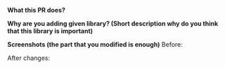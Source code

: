 **What this PR does?**


**Why are you adding given library? (Short description why do you think that this library is important)**


**Screenshots (the part that you modified is enough)**
Before:

After changes:
